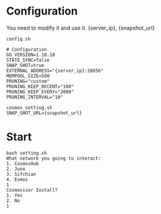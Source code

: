 # Configuration
You need to modify it and use it. {server_ip}, {snapshot_url}
```
config.sh

# Configuration
GO_VERSION=1.18.10
STATE_SYNC=false
SNAP_SHOT=true
EXTERNAL_ADDRESS="{server_ip}:26656"
MEMPOOL_SIZE=500
PRUNING="custom"
PRUNING_KEEP_RECENT="100"
PRUNING_KEEP_EVERY="2000"
PRUNING_INTERVAL="10"

cosmos_setting.sh
SNAP_SHOT_URL={snapshot_url}
```

# Start
```
bash setting.sh
What network you going to interact:
1. CosmosHub
2. Juno
3. Sifchian
4. Evmos
1
Cosmovisor Install?
1. Yes
2. No
1
```
